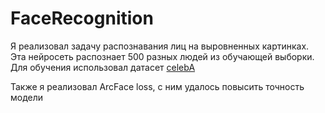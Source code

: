 # FaceRecognition

Я реализовал задачу распознавания лиц на выровненных картинках. Эта нейросеть распознает 500 разных людей из обучающей выборки. Для обучения использовал датасет [celebA](https://mmlab.ie.cuhk.edu.hk/projects/CelebA.html)

Также я реализовал ArcFace loss, с ним удалось повысить точность модели
